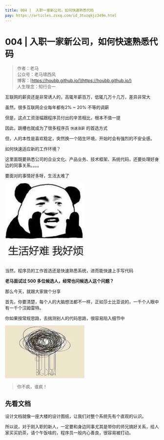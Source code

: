 ```yaml
---
title: 004 |  入职一家新公司，如何快速熟悉代码
pay: https://articles.zsxq.com/id_3tuzqkjz349m.html
---
```


#  004 |  入职一家新公司，如何快速熟悉代码

> 作者：老马
> <br/>公众号：老马啸西风
> <br/> 博客：[https://houbb.github.io/](https://houbb.github.io/)
> <br/> 人生理念：知行合一


互联网的薪资还是非常诱人的，高辄年薪百万，低辄几万十几万，差异非常大

虽然，很多互联网企业每年都有2% ~ 20% 不等的调薪

但是，这点工资涨幅跟程序员付出的辛苦相比，根本不值一提

因此，跳槽也就成为了很多程序员 `快速涨薪` 的首选方式

但，人的本性是喜欢稳定，突然换一个陌生环境，开始时会有强烈的不安全感。

如何快速适应新的工作环境？

这里面既要熟悉公司的企业文化、产品业务、技术框架、系统代码，还要处理好身边的同事关系。。。。

要面对的事情好多呀，生活太难了

<div align="left">
    <img src="/images/pay/job/4-1.png" width="260px">
</div>

当然，程序员的工作首选还是快速熟悉系统，进而能快速上手写代码

**老马面试过 500 多位候选人，经常也问候选人这个问题？**

那么今天，就跟大家做个分享

首先，你要清楚，每个人的大脑想法都不一样，正如莎士比亚说的，一千个人眼中有一千个汉姆雷特。

你如果按常规思路，去揣测别人的代码思路，很容易陷入细节中

<div align="left">
    <img src="/images/pay/job/4-2.png" width="260px">
</div>

> 你不疯，谁疯！

## 先看文档

设计文档就像一座大楼的设计图纸，让我们对整个系统先有个直观的认识。

所以说，对于刚入职的新人，一定要和身边同事尤其是带你的师兄搞好关系，给人家买买奶茶，请个午饭啥的，程序员一般内心善良，很容易被打动。